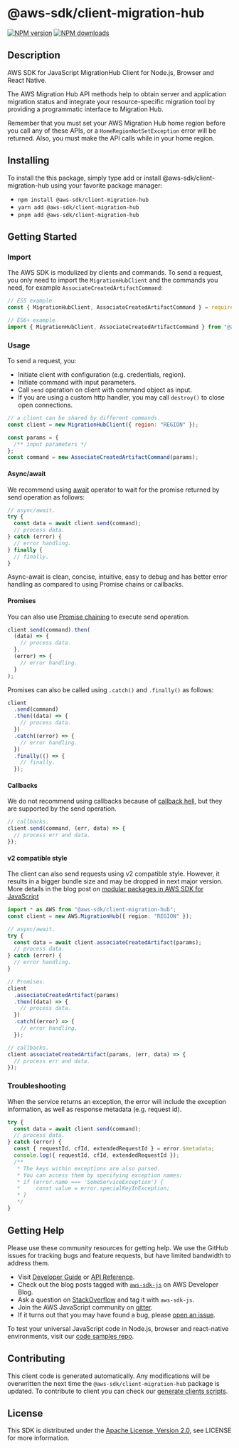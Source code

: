 <!-- generated file, do not edit directly -->

# @aws-sdk/client-migration-hub

[![NPM version](https://img.shields.io/npm/v/@aws-sdk/client-migration-hub/latest.svg)](https://www.npmjs.com/package/@aws-sdk/client-migration-hub)
[![NPM downloads](https://img.shields.io/npm/dm/@aws-sdk/client-migration-hub.svg)](https://www.npmjs.com/package/@aws-sdk/client-migration-hub)

## Description

AWS SDK for JavaScript MigrationHub Client for Node.js, Browser and React Native.

<p>The AWS Migration Hub API methods help to obtain server and application migration status
and integrate your resource-specific migration tool by providing a programmatic interface
to Migration Hub.</p>
<p>Remember that you must set your AWS Migration Hub home region before you call any of
these APIs, or a <code>HomeRegionNotSetException</code> error will be returned. Also, you
must make the API calls while in your home region.</p>

## Installing

To install the this package, simply type add or install @aws-sdk/client-migration-hub
using your favorite package manager:

- `npm install @aws-sdk/client-migration-hub`
- `yarn add @aws-sdk/client-migration-hub`
- `pnpm add @aws-sdk/client-migration-hub`

## Getting Started

### Import

The AWS SDK is modulized by clients and commands.
To send a request, you only need to import the `MigrationHubClient` and
the commands you need, for example `AssociateCreatedArtifactCommand`:

```js
// ES5 example
const { MigrationHubClient, AssociateCreatedArtifactCommand } = require("@aws-sdk/client-migration-hub");
```

```ts
// ES6+ example
import { MigrationHubClient, AssociateCreatedArtifactCommand } from "@aws-sdk/client-migration-hub";
```

### Usage

To send a request, you:

- Initiate client with configuration (e.g. credentials, region).
- Initiate command with input parameters.
- Call `send` operation on client with command object as input.
- If you are using a custom http handler, you may call `destroy()` to close open connections.

```js
// a client can be shared by different commands.
const client = new MigrationHubClient({ region: "REGION" });

const params = {
  /** input parameters */
};
const command = new AssociateCreatedArtifactCommand(params);
```

#### Async/await

We recommend using [await](https://developer.mozilla.org/en-US/docs/Web/JavaScript/Reference/Operators/await)
operator to wait for the promise returned by send operation as follows:

```js
// async/await.
try {
  const data = await client.send(command);
  // process data.
} catch (error) {
  // error handling.
} finally {
  // finally.
}
```

Async-await is clean, concise, intuitive, easy to debug and has better error handling
as compared to using Promise chains or callbacks.

#### Promises

You can also use [Promise chaining](https://developer.mozilla.org/en-US/docs/Web/JavaScript/Guide/Using_promises#chaining)
to execute send operation.

```js
client.send(command).then(
  (data) => {
    // process data.
  },
  (error) => {
    // error handling.
  }
);
```

Promises can also be called using `.catch()` and `.finally()` as follows:

```js
client
  .send(command)
  .then((data) => {
    // process data.
  })
  .catch((error) => {
    // error handling.
  })
  .finally(() => {
    // finally.
  });
```

#### Callbacks

We do not recommend using callbacks because of [callback hell](http://callbackhell.com/),
but they are supported by the send operation.

```js
// callbacks.
client.send(command, (err, data) => {
  // process err and data.
});
```

#### v2 compatible style

The client can also send requests using v2 compatible style.
However, it results in a bigger bundle size and may be dropped in next major version. More details in the blog post
on [modular packages in AWS SDK for JavaScript](https://aws.amazon.com/blogs/developer/modular-packages-in-aws-sdk-for-javascript/)

```ts
import * as AWS from "@aws-sdk/client-migration-hub";
const client = new AWS.MigrationHub({ region: "REGION" });

// async/await.
try {
  const data = await client.associateCreatedArtifact(params);
  // process data.
} catch (error) {
  // error handling.
}

// Promises.
client
  .associateCreatedArtifact(params)
  .then((data) => {
    // process data.
  })
  .catch((error) => {
    // error handling.
  });

// callbacks.
client.associateCreatedArtifact(params, (err, data) => {
  // process err and data.
});
```

### Troubleshooting

When the service returns an exception, the error will include the exception information,
as well as response metadata (e.g. request id).

```js
try {
  const data = await client.send(command);
  // process data.
} catch (error) {
  const { requestId, cfId, extendedRequestId } = error.$metadata;
  console.log({ requestId, cfId, extendedRequestId });
  /**
   * The keys within exceptions are also parsed.
   * You can access them by specifying exception names:
   * if (error.name === 'SomeServiceException') {
   *     const value = error.specialKeyInException;
   * }
   */
}
```

## Getting Help

Please use these community resources for getting help.
We use the GitHub issues for tracking bugs and feature requests, but have limited bandwidth to address them.

- Visit [Developer Guide](https://docs.aws.amazon.com/sdk-for-javascript/v3/developer-guide/welcome.html)
  or [API Reference](https://docs.aws.amazon.com/AWSJavaScriptSDK/v3/latest/index.html).
- Check out the blog posts tagged with [`aws-sdk-js`](https://aws.amazon.com/blogs/developer/tag/aws-sdk-js/)
  on AWS Developer Blog.
- Ask a question on [StackOverflow](https://stackoverflow.com/questions/tagged/aws-sdk-js) and tag it with `aws-sdk-js`.
- Join the AWS JavaScript community on [gitter](https://gitter.im/aws/aws-sdk-js-v3).
- If it turns out that you may have found a bug, please [open an issue](https://github.com/aws/aws-sdk-js-v3/issues/new/choose).

To test your universal JavaScript code in Node.js, browser and react-native environments,
visit our [code samples repo](https://github.com/aws-samples/aws-sdk-js-tests).

## Contributing

This client code is generated automatically. Any modifications will be overwritten the next time the `@aws-sdk/client-migration-hub` package is updated.
To contribute to client you can check our [generate clients scripts](https://github.com/aws/aws-sdk-js-v3/tree/main/scripts/generate-clients).

## License

This SDK is distributed under the
[Apache License, Version 2.0](http://www.apache.org/licenses/LICENSE-2.0),
see LICENSE for more information.
